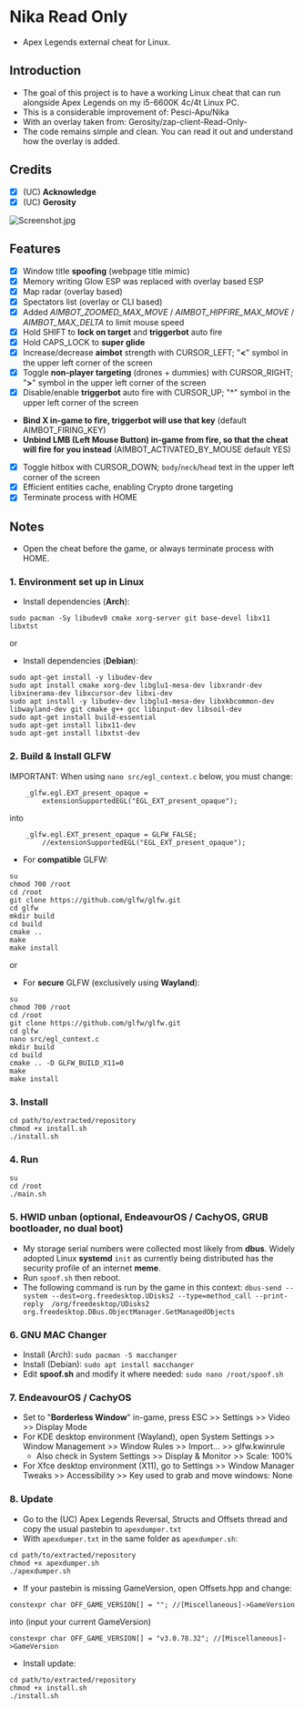 # Nika Read Only

- Apex Legends external cheat for Linux.

## Introduction

- The goal of this project is to have a working Linux cheat that can run alongside Apex Legends on my i5-6600K 4c/4t Linux PC.
- This is a considerable improvement of: Pesci-Apu/Nika
- With an overlay taken from: Gerosity/zap-client-Read-Only-
- The code remains simple and clean. You can read it out and understand how the overlay is added.

## Credits

- [x] (UC) **Acknowledge**
- [x] (UC) **Gerosity**

![Screenshot.jpg](Screenshot.jpg)

## Features

* [x] Window title **spoofing** (webpage title mimic)
* [x] Memory writing Glow ESP was replaced with overlay based ESP
* [x] Map radar (overlay based)
* [x] Spectators list (overlay or CLI based)
* [x] Added _AIMBOT_ZOOMED_MAX_MOVE_ / _AIMBOT_HIPFIRE_MAX_MOVE_ / _AIMBOT_MAX_DELTA_ to limit mouse speed
* [x] Hold SHIFT to **lock on target** and **triggerbot** auto fire
* [x] Hold CAPS_LOCK to **super glide**
* [x] Increase/decrease **aimbot** strength with CURSOR_LEFT; "**<**" symbol in the upper left corner of the screen
* [x] Toggle **non-player targeting** (drones + dummies) with CURSOR_RIGHT; "**>**" symbol in the upper left corner of the screen
* [x] Disable/enable **triggerbot** auto fire with CURSOR_UP; "**^**" symbol in the upper left corner of the screen
- **Bind X in-game to fire, triggerbot will use that key** (default AIMBOT_FIRING_KEY)
- **Unbind LMB (Left Mouse Button) in-game from fire, so that the cheat will fire for you instead** (AIMBOT_ACTIVATED_BY_MOUSE default YES)
* [x] Toggle hitbox with CURSOR_DOWN; `body`/`neck`/`head` text in the upper left corner of the screen
* [x] Efficient entities cache, enabling Crypto drone targeting
* [x] Terminate process with HOME

## Notes

- Open the cheat before the game, or always terminate process with HOME.

### 1. Environment set up in Linux

- Install dependencies (<b>Arch</b>):

``` shell
sudo pacman -Sy libudev0 cmake xorg-server git base-devel libx11 libxtst
```

or

- Install dependencies (<b>Debian</b>):

``` shell
sudo apt-get install -y libudev-dev
sudo apt install cmake xorg-dev libglu1-mesa-dev libxrandr-dev libxinerama-dev libxcursor-dev libxi-dev
sudo apt install -y libudev-dev libglu1-mesa-dev libxkbcommon-dev libwayland-dev git cmake g++ gcc libinput-dev libsoil-dev
sudo apt-get install build-essential
sudo apt-get install libx11-dev
sudo apt-get install libxtst-dev
```

### 2. Build & Install GLFW

IMPORTANT: When using `nano src/egl_context.c` below, you must change:

``` shell
    _glfw.egl.EXT_present_opaque =
        extensionSupportedEGL("EGL_EXT_present_opaque");
```

into

``` shell
    _glfw.egl.EXT_present_opaque = GLFW_FALSE;
        //extensionSupportedEGL("EGL_EXT_present_opaque");
```

- For **compatible** GLFW:

``` shell
su
chmod 700 /root
cd /root
git clone https://github.com/glfw/glfw.git
cd glfw
mkdir build
cd build
cmake ..
make
make install
```

or

- For **secure** GLFW (exclusively using **Wayland**):

``` shell
su
chmod 700 /root
cd /root
git clone https://github.com/glfw/glfw.git
cd glfw
nano src/egl_context.c
mkdir build
cd build
cmake .. -D GLFW_BUILD_X11=0
make
make install
```

### 3. Install

``` shell
cd path/to/extracted/repository
chmod +x install.sh
./install.sh
```

### 4. Run

``` shell
su
cd /root
./main.sh
```

### 5. HWID unban (optional, EndeavourOS / CachyOS, GRUB bootloader, no dual boot)

- My storage serial numbers were collected most likely from **dbus**. Widely adopted Linux **systemd** `init` as currently being distributed has the security profile of an internet **meme**.
- Run `spoof.sh` then reboot.
- The following command is run by the game in this context: `dbus-send --system --dest=org.freedesktop.UDisks2 --type=method_call --print-reply  /org/freedesktop/UDisks2 org.freedesktop.DBus.ObjectManager.GetManagedObjects`

### 6. GNU MAC Changer

- Install (Arch): `sudo pacman -S macchanger`
- Install (Debian): `sudo apt install macchanger`
- Edit **spoof.sh** and modify it where needed: `sudo nano /root/spoof.sh`

### 7. EndeavourOS / CachyOS

- Set to "**Borderless Window**" in-game, press ESC >> Settings >> Video >> Display Mode
- For KDE desktop environment (Wayland), open System Settings >> Window Management >> Window Rules >> Import... >> glfw.kwinrule
    - Also check in System Settings >> Display & Monitor >> Scale: 100%
- For Xfce desktop environment (X11), go to Settings >> Window Manager Tweaks >> Accessibility >> Key used to grab and move windows: None

### 8. Update

- Go to the (UC) Apex Legends Reversal, Structs and Offsets thread and copy the usual pastebin to `apexdumper.txt`
- With `apexdumper.txt` in the same folder as `apexdumper.sh`:

``` shell
cd path/to/extracted/repository
chmod +x apexdumper.sh
./apexdumper.sh
```

- If your pastebin is missing GameVersion, open Offsets.hpp and change:

`constexpr char OFF_GAME_VERSION[] = ""; //[Miscellaneous]->GameVersion`

into (input your current GameVersion)

`constexpr char OFF_GAME_VERSION[] = "v3.0.78.32"; //[Miscellaneous]->GameVersion`

- Install update:

```
cd path/to/extracted/repository
chmod +x install.sh
./install.sh
```
